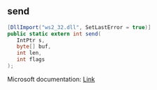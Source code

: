 ## send

```csharp
[DllImport("ws2_32.dll", SetLastError = true)]
public static extern int send(
   IntPtr s,
   byte[] buf,
   int len,
   int flags
);
```

Microsoft documentation: [Link](https://learn.microsoft.com/en-us/windows/win32/api/winsock2/nf-winsock2-send)
